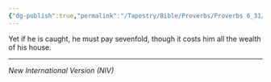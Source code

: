 ```yaml
---
{"dg-publish":true,"permalink":"/Tapestry/Bible/Proverbs/Proverbs 6_31/","title":"Proverbs 6:31","hide":true,"tags":["bible-verse","bible-verse"],"dgHomeLink":true,"dgShowLocalGraph":true,"dgEnableSearch":true}
---
```



Yet if he is caught, he must pay sevenfold, though it costs him all the wealth of his house.


---
*New International Version (NIV)*